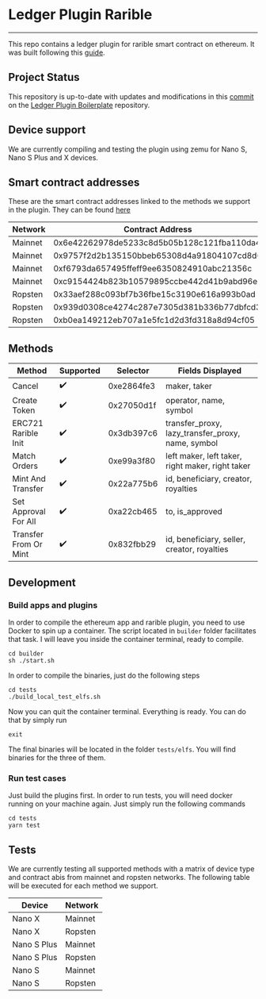 # Ledger Plugin Rarible

--- 

This repo contains a ledger plugin for rarible smart contract on ethereum. It was built following
this [guide](https://developers.ledger.com/docs/dapp/nano-plugin/overview/).

## Project Status

This repository is up-to-date with updates and modifications in this [commit](https://github.com/LedgerHQ/app-plugin-boilerplate/tree/d1ba9630d2fba056e23852896315b4ecf53fb08b) on the [Ledger Plugin Boilerplate](https://github.com/LedgerHQ/app-plugin-boilerplate) repository.

## Device support

We are currently compiling and testing the plugin using zemu for Nano S, Nano S Plus and X devices.

## Smart contract addresses

These are the smart contract addresses linked to the methods we support in the plugin. They can be
found [here](https://docs.rarible.org/reference/contract-addresses/)

| Network | Contract Address                           |
|---------|--------------------------------------------|
| Mainnet | 0x6e42262978de5233c8d5b05b128c121fba110da4 |
| Mainnet |0x9757f2d2b135150bbeb65308d4a91804107cd8d6|
| Mainnet |0xf6793da657495ffeff9ee6350824910abc21356c|
| Mainnet |0xc9154424b823b10579895ccbe442d41b9abd96ed|
| Ropsten |0x33aef288c093bf7b36fbe15c3190e616a993b0ad|
| Ropsten |0x939d0308ce4274c287e7305d381b336b77dbfcd3|
| Ropsten |0xb0ea149212eb707a1e5fc1d2d3fd318a8d94cf05|

## Methods

| Method                | Supported          | Selector   | Fields Displayed                                  |
|-----------------------|--------------------|------------|---------------------------------------------------|
| Cancel                | :heavy_check_mark: | 0xe2864fe3 | maker, taker                                      | 
| Create Token          | :heavy_check_mark: | 0x27050d1f | operator, name, symbol                            |
| ERC721 Rarible Init   | :heavy_check_mark: | 0x3db397c6 | transfer_proxy, lazy_transfer_proxy, name, symbol |
| Match Orders          | :heavy_check_mark: | 0xe99a3f80 | left maker, left taker, right  maker, right taker |
| Mint And Transfer     | :heavy_check_mark: | 0x22a775b6 | id, beneficiary, creator, royalties               |
| Set Approval For All  | :heavy_check_mark: | 0xa22cb465 | to, is_approved                                   |
| Transfer From Or Mint | :heavy_check_mark: | 0x832fbb29 | id, beneficiary, seller, creator, royalties       |

## Development
### Build apps and plugins
In order to compile the ethereum app and rarible plugin, you need to use Docker to spin up a container. The script located in `builder` folder facilitates that task. I will leave you inside the container terminal, ready to compile.
```shell
cd builder
sh ./start.sh
```

In order to compile the binaries, just do the following steps

```shell
cd tests
./build_local_test_elfs.sh
```

Now you can quit the container terminal. Everything is ready. You can do that by simply run
```shell
exit
```

The final binaries will be located in the folder `tests/elfs`. You will find binaries for the three of them.

### Run test cases
Just build the plugins first. In order to run tests, you will need docker running on your machine again. Just simply run the following commands

```shell
cd tests
yarn test
```

## Tests

We are currently testing all supported methods with a matrix of device type and contract abis from mainnet and ropsten
networks. The following table will be executed for each method we support.

| Device      | Network |
|-------------|---------|
| Nano X      | Mainnet |
| Nano X      | Ropsten |
| Nano S Plus | Mainnet |
| Nano S Plus | Ropsten |
| Nano S      | Mainnet |
| Nano S      | Ropsten |

